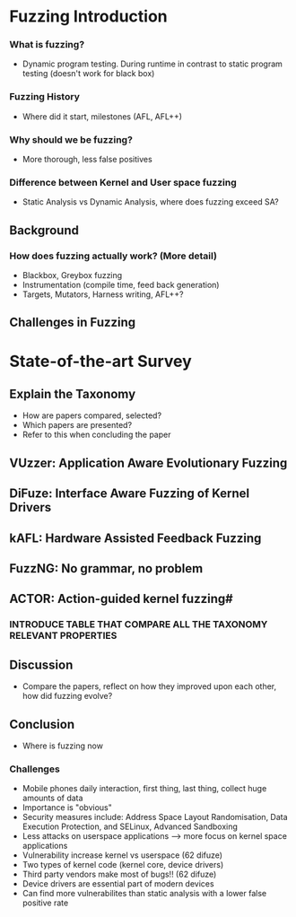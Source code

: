 # Fuzzing Introduction

### What is fuzzing? 

- Dynamic program testing. During runtime in contrast to static program testing (doesn't work for black box)
### Fuzzing History 
- Where did it start, milestones (AFL, AFL++)


### Why should we be fuzzing? 
- More thorough, less false positives

### Difference between Kernel and User space fuzzing
- Static Analysis vs Dynamic Analysis, where does fuzzing exceed SA? 

## Background 

### How does fuzzing actually work? (More detail)
- Blackbox, Greybox fuzzing
- Instrumentation (compile time, feed back generation)
- Targets, Mutators, Harness writing, AFL++?

## Challenges in Fuzzing


# State-of-the-art Survey

## Explain the Taxonomy 
- How are papers compared, selected?
- Which papers are presented?
- Refer to this when concluding the paper
##  VUzzer: Application Aware Evolutionary Fuzzing

## DiFuze: Interface Aware Fuzzing of Kernel Drivers

## kAFL: Hardware Assisted Feedback Fuzzing

## FuzzNG: No grammar, no problem

## ACTOR: Action-guided kernel fuzzing#

### INTRODUCE TABLE THAT COMPARE ALL THE TAXONOMY RELEVANT PROPERTIES

## Discussion 
- Compare the papers, reflect on how they improved upon each other, how did fuzzing evolve?

## Conclusion
- Where is fuzzing now
### Challenges
- Mobile phones daily interaction, first thing, last thing, collect huge amounts of data 
- Importance is "obvious"
- Security measures include: Address Space Layout Randomisation, Data Execution Protection, and SELinux, Advanced Sandboxing
- Less attacks on userspace applications --> more focus on kernel space applications 
- Vulnerability increase kernel vs userspace (62 difuze)
- Two types of kernel code (kernel core, device drivers)
- Third party vendors make most of bugs!! (62 difuze)
- Device drivers are essential part of modern devices
- Can find more vulnerabilites than static analysis with a lower false positive rate 

